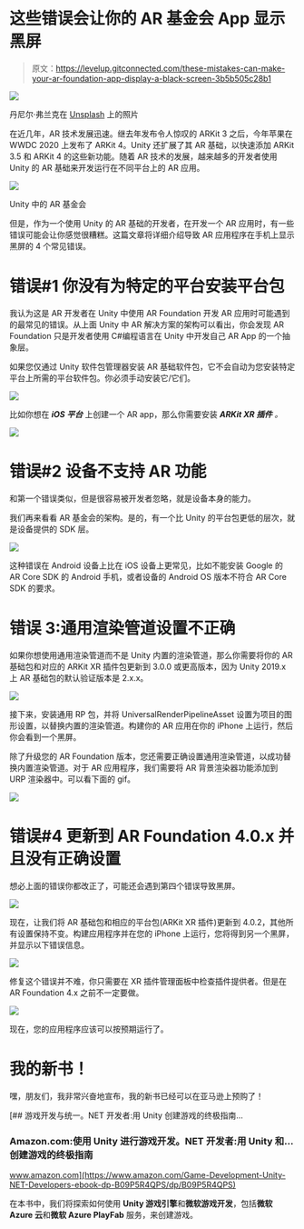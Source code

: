 # 这些错误会让你的 AR 基金会 App 显示黑屏

> 原文：<https://levelup.gitconnected.com/these-mistakes-can-make-your-ar-foundation-app-display-a-black-screen-3b5b505c28b1>

![](img/45dc9a4aa51011b84f8f76b14688c6ca.png)

丹尼尔·弗兰克在 [Unsplash](https://unsplash.com/s/photos/augmented-reality?utm_source=unsplash&utm_medium=referral&utm_content=creditCopyText) 上的照片

在近几年，AR 技术发展迅速。继去年发布令人惊叹的 ARKit 3 之后，今年苹果在 WWDC 2020 上发布了 ARKit 4。Unity 还扩展了其 AR 基础，以快速添加 ARKit 3.5 和 ARKit 4 的这些新功能。随着 AR 技术的发展，越来越多的开发者使用 Unity 的 AR 基础来开发运行在不同平台上的 AR 应用。

![](img/cc05d80be7ef9e1efe7e0c93dcb78730.png)

Unity 中的 AR 基金会

但是，作为一个使用 Unity 的 AR 基础的开发者，在开发一个 AR 应用时，有一些错误可能会让你感觉很糟糕。这篇文章将详细介绍导致 AR 应用程序在手机上显示黑屏的 4 个常见错误。

# 错误#1 你没有为特定的平台安装平台包

我认为这是 AR 开发者在 Unity 中使用 AR Foundation 开发 AR 应用时可能遇到的最常见的错误。从上面 Unity 中 AR 解决方案的架构可以看出，你会发现 AR Foundation 只是开发者使用 C#编程语言在 Unity 中开发自己 AR App 的一个抽象层。

如果您仅通过 Unity 软件包管理器安装 AR 基础软件包，它不会自动为您安装特定平台上所需的平台软件包。你必须手动安装它/它们。

![](img/a82f82e67df4b80be7c7b8089b3a574e.png)

比如你想在 ***iOS 平台*** 上创建一个 AR app，那么你需要安装 ***ARKit XR 插件*** *。*

![](img/8a54765ebaf5089488c1765922c336b1.png)

# 错误#2 设备不支持 AR 功能

和第一个错误类似，但是很容易被开发者忽略，就是设备本身的能力。

我们再来看看 AR 基金会的架构。是的，有一个比 Unity 的平台包更低的层次，就是设备提供的 SDK 层。

![](img/447d410181a985bccde525e20c868680.png)

这种错误在 Android 设备上比在 iOS 设备上更常见，比如不能安装 Google 的 AR Core SDK 的 Android 手机，或者设备的 Android OS 版本不符合 AR Core SDK 的要求。

# 错误 3:通用渲染管道设置不正确

如果你想使用通用渲染管道而不是 Unity 内置的渲染管道，那么你需要将你的 AR 基础包和对应的 ARKit XR 插件包更新到 3.0.0 或更高版本，因为 Unity 2019.x 上 AR 基础包的默认验证版本是 2.x.x。

![](img/2ca48167c2715cc03ef87e510f1ff203.png)

接下来，安装通用 RP 包，并将 UniversalRenderPipelineAsset 设置为项目的图形设置，以替换内置的渲染管道。构建你的 AR 应用在你的 iPhone 上运行，然后你会看到一个黑屏。

除了升级您的 AR Foundation 版本，您还需要正确设置通用渲染管道，以成功替换内置渲染管道。对于 AR 应用程序，我们需要将 AR 背景渲染器功能添加到 URP 渲染器中。可以看下面的 gif。

![](img/32ef3bc6ea2457cb9911205e7085107e.png)

# 错误#4 更新到 AR Foundation 4.0.x 并且没有正确设置

想必上面的错误你都改正了，可能还会遇到第四个错误导致黑屏。

![](img/27dbf2e7addd3150a57506192e42b896.png)

现在，让我们将 AR 基础包和相应的平台包(ARKit XR 插件)更新到 4.0.2，其他所有设置保持不变。构建应用程序并在您的 iPhone 上运行，您将得到另一个黑屏，并显示以下错误信息。

![](img/6aad40c8d9083400a02f03d97f8cbbd0.png)

修复这个错误并不难，你只需要在 XR 插件管理面板中检查插件提供者。但是在 AR Foundation 4.x 之前不一定要做。

![](img/5a5ca7a377687c2eeceb68eecdbc8c3b.png)

现在，您的应用程序应该可以按预期运行了。

# 我的新书！

嘿，朋友们，我非常兴奋地宣布，我的新书已经可以在亚马逊上预购了！

[](https://www.amazon.com/Game-Development-Unity-NET-Developers-ebook-dp-B09P5R4QPS/dp/B09P5R4QPS) [## 游戏开发与统一。NET 开发者:用 Unity 创建游戏的终极指南…

### Amazon.com:使用 Unity 进行游戏开发。NET 开发者:用 Unity 和…创建游戏的终极指南

www.amazon.com](https://www.amazon.com/Game-Development-Unity-NET-Developers-ebook-dp-B09P5R4QPS/dp/B09P5R4QPS) 

在本书中，我们将探索如何使用 **Unity 游戏引擎**和**微软游戏开发**，包括**微软 Azure 云**和**微软 Azure PlayFab** 服务，来创建游戏。